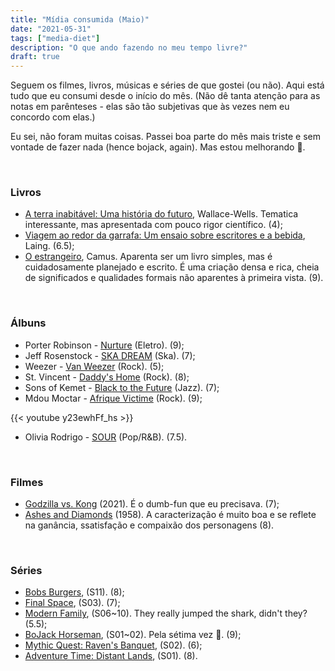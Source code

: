 ```yaml
---
title: "Mídia consumida (Maio)"
date: "2021-05-31"
tags: ["media-diet"]
description: "O que ando fazendo no meu tempo livre?"
draft: true
---
```


Seguem os filmes, livros, músicas e séries de que gostei (ou não). Aqui está tudo que eu consumi desde o início do mês. (Não dê tanta atenção para as notas em parênteses - elas são tão subjetivas que às vezes nem eu concordo com elas.)

Eu sei, não foram muitas coisas. Passei boa parte do mês mais triste e sem vontade de fazer nada (hence bojack, again). Mas estou melhorando :slightly_smiling_face:.

&nbsp;
&nbsp;

### Livros

- [A terra inabitável: Uma história do futuro](https://www.amazon.com.br/terra-inabit%C3%A1vel-Uma-hist%C3%B3ria-futuro/dp/8535932399), Wallace-Wells. Tematica interessante, mas apresentada com pouco rigor científico. (4);
- [Viagem ao redor da garrafa: Um ensaio sobre escritores e a bebida](https://www.amazon.com.br/Viagem-Redor-Garrafa-Olivia-Laing/dp/8569474032), Laing. (6.5);
- [O estrangeiro](https://www.amazon.com.br/estrangeiro-Albert-Camus/dp/8501014869), Camus. Aparenta ser um livro simples, mas é cuidadosamente planejado e escrito. É uma criação densa e rica, cheia de significados e qualidades formais não aparentes à primeira vista. (9).

&nbsp;
&nbsp;

### Álbuns

- Porter Robinson - [Nurture](https://open.spotify.com/album/4Hjqdhj5rh816i1dfcUEaM?si=KAoOgZG7Ql6v8gZGRBoPCg) (Eletro). (9);
- Jeff Rosenstock - [SKA DREAM](https://open.spotify.com/album/62q3iMl7Lfpw19xxWzr52x?si=lO3nvkosQqCISKoMM5bZJQ) (Ska). (7);
- Weezer - [Van Weezer](https://open.spotify.com/album/4QIZtPbEAQTu1smtYyDHXz?si=gaykqGDnSTSTnP5vlVTkQg) (Rock). (5);
- St. Vincent - [Daddy's Home](https://open.spotify.com/album/654KFpNOZ26Hj9luu7aKeM?si=P8LgltnRRFqI5wVdF1HOlA) (Rock). (8);
- Sons of Kemet - [Black to the Future](https://open.spotify.com/album/6AfA0FZhzRTpjDDYHkCd5B?si=pO7q5uRkTvCF_AkFMV_U2w) (Jazz). (7);
- Mdou Moctar - [Afrique Victime](https://open.spotify.com/album/3ZZMK1Hd8E9Uzj1Tycdlf2?si=AXnPXt-oQbKoBJoTGCgAfw) (Rock). (9);

{{< youtube y23ewhFf_hs >}}

- Olivia Rodrigo - [SOUR](https://open.spotify.com/album/6s84u2TUpR3wdUv4NgKA2j?si=LfX6p4j3SeG-sGJx_c9K0Q) (Pop/R&B). (7.5).

&nbsp;
&nbsp;

### Filmes

- [Godzilla vs. Kong](https://www.imdb.com/title/tt5034838/) (2021). É o dumb-fun que eu precisava. (7);
- [Ashes and Diamonds](https://www.imdb.com/title/tt0052080/) (1958). A caracterização é muito boa e se reflete na ganância, ssatisfação e compaixão dos personagens (8).
  
&nbsp;
&nbsp;

### Séries

- [Bobs Burgers](https://www.imdb.com/title/tt1561755/), (S11). (8);
- [Final Space](https://www.imdb.com/title/tt6317068/), (S03). (7);
- [Modern Family](https://www.imdb.com/title/tt1442437/), (S06~10). They really jumped the shark, didn't they? (5.5);
- [BoJack Horseman](https://www.imdb.com/title/tt3398228/), (S01~02). Pela sétima vez :smiling_face_with_tear:. (9);
- [Mythic Quest: Raven's Banquet](https://www.imdb.com/title/tt8879940/), (S02). (6);
- [Adventure Time: Distant Lands](https://www.imdb.com/title/tt11165358/), (S01). (8).